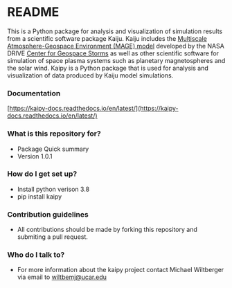 # README #

This is a Python package for analysis and visualization of simulation
results from a scientific software package Kaiju. Kaiju includes the
[Multiscale Atmosphere-Geospace Environment (MAGE)
model](https://cgs.jhuapl.edu/Models/mage.php) developed by the NASA
DRIVE [Center for Geospace Storms](https://cgs.jhuapl.edu/) as well as
other scientific software for simulation of space plasma systems such
as planetary magnetospheres and the solar wind. Kaipy is a Python
package that is used for analysis and visualization of data produced
by Kaiju model simulations.


### Documentation ###

[https://kaipy-docs.readthedocs.io/en/latest/](https://kaipy-docs.readthedocs.io/en/latest/)

### What is this repository for? ###

* Package Quick summary
* Version 1.0.1

### How do I get set up? ###

* Install python verison 3.8
* pip install kaipy


### Contribution guidelines ###

* All contributions should be made by forking this repository and submiting a pull request.


### Who do I talk to? ###

* For more information about the kaipy project contact Michael Wiltberger via email to [wiltbemj@ucar.edu](mailto:wiltbemj@ucar.edu?subject=Kaipy)
